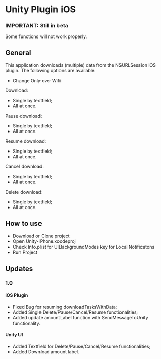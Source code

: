# Unity Plugin iOS

### IMPORTANT: Still in beta

Some functions will not work properly.

## General

This application downloads (multiple) data from the NSURLSession iOS plugin.
The following options are available: 

- Change Only over Wifi

Download:
- Single by textfield;
- All at once.

Pause download:
- Single by textfield;
- All at once.

Resume download:
- Single by textfield;
- All at once.

Cancel download:
- Single by textfield;
- All at once.

Delete download:
- Single by textfield;
- All at once.

## How to use

- Download or Clone project
- Open Unity-iPhone.xcodeproj
- Check Info.plist for <key>UIBackgroundModes</key> key for Local Notificatons 
- Run Project

## Updates

### 1.0

#### iOS Plugin
- Fixed Bug for resuming downloadTasksWithData;
- Added Single Delete/Pause/Cancel/Resume functionalities;
- Added update amountLabel function with SendMessageToUnity functionality.

#### Unity UI
- Added Textfield for Delete/Pause/Cancel/Resume functionalities;
- Added Download amount label.
